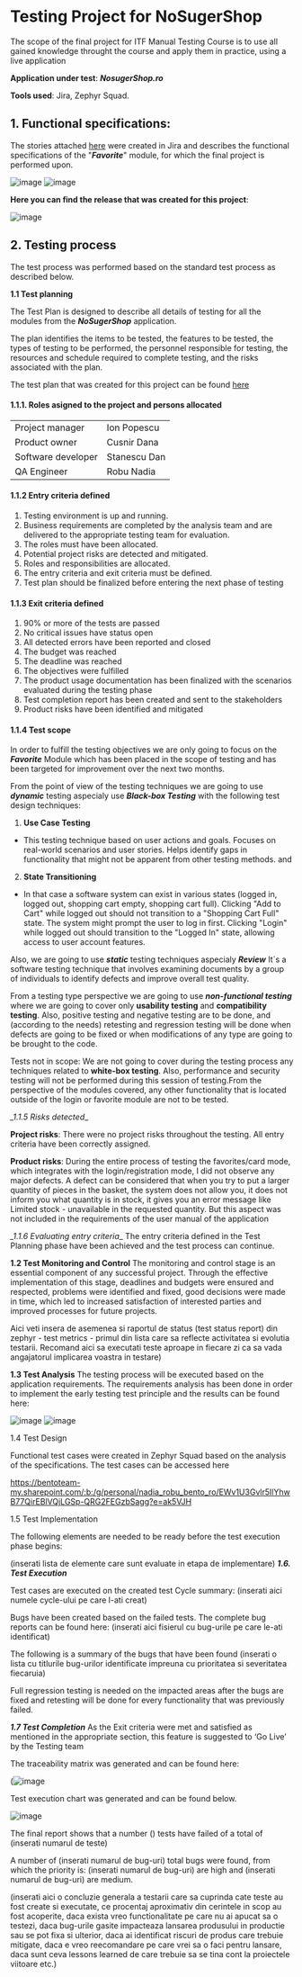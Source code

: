 # Testing Project for **NoSugerShop**

The scope of the final project for ITF Manual Testing Course is to use all gained knowledge throught the course and apply them in practice, using a live application

**Application under test**: ***NosugerShop.ro***

**Tools used**: Jira, Zephyr Squad.
## 1. Functional specifications:

The stories attached [here](https://github.com/Nadia22ST3/Testare_Manuala/blob/main/jira_story.docx) were created in Jira and describes the functional specifications of the "**_Favorite_**" module, for which the final project is performed upon.

![image](https://github.com/Nadia22ST3/Testare_Manuala/assets/172371046/c7347f6c-bd50-4571-95c4-5318e2892f4d)
![image](https://github.com/Nadia22ST3/Testare_Manuala/assets/172371046/7dab7167-57c9-41e8-954c-81f429f8b3b6)

**Here you can find the release that was created for this project**:

![image](https://github.com/Nadia22ST3/Testare_Manuala/assets/172371046/8dd1574f-b290-46bc-b0aa-b7e77c99eacc)

## 2. Testing process
The test process was performed based on the standard test process as described below.

**1.1 Test planning**

The Test Plan is designed to describe all details of testing for all the modules from the ***NoSugerShop*** application.

The plan identifies the items to be tested, the features to be tested, the types of testing to be performed, the personnel responsible for testing, the resources and schedule required to complete testing, and the risks associated with the plan. 

The test plan that was created for this project can be found [here](https://github.com/Nadia22ST3/Testare_Manuala/blob/main/Plan%20de%20Testare%20.docx) 

#### 1.1.1. Roles asigned to the project and persons allocated
<table>
<tr><td>Project manager </td><td>Ion Popescu</td> </tr>
<tr><td>Product owner</td><td>Cusnir Dana</td></tr>
<tr><td>Software developer</td><td>Stanescu Dan</td></tr>
<tr><td>QA Engineer</td><td>Robu Nadia</td></tr>
</table>

#### 1.1.2 Entry criteria defined

1. Testing environment is up and running.
2. Business requirements are completed by the analysis team and are delivered to the appropriate testing team for evaluation.
3. The roles must have been allocated.
4. Potential project risks are detected and mitigated.
5. Roles and responsibilities are allocated.
6. The entry criteria and exit criteria must be defined.
7. Test plan should be finalized before entering the next phase of testing
   
#### 1.1.3 Exit criteria defined

1. 90%  or more of the tests are passed
2. No critical issues have status open
3. All detected errors have been reported and closed
4. The budget was reached
5. The deadline was reached
6. The objectives were fulfilled
7. The product usage documentation has been finalized with the scenarios evaluated during the testing phase
8. Test completion report has been created and sent to the stakeholders
9. Product risks have been identified and mitigated

#### 1.1.4 Test scope

In order to fulfill the testing objectives we are only going to focus on the ***Favorite*** Module which has been placed in the scope of testing and has been targeted for improvement over the next two months.

From the point of view of the testing techniques we are going to use ***dynamic*** testing aspecialy use ***Black-box Testing*** with the following test design techniques:

1. **Use Case Testing**
- This testing technique based on user actions and goals. Focuses on real-world scenarios and user stories. Helps identify gaps in functionality that might not be apparent from other testing methods.
    and
2. **State Transitioning**
   
- In that case a software system can exist in various states (logged in, logged out, shopping cart empty, shopping cart full). Clicking "Add to Cart" while logged out should not transition to a "Shopping Cart Full" state. The system might prompt the user to log in first. Clicking "Login" while logged out should transition to the "Logged In" state, allowing access to user account features.

Also, we are going to use ***static*** testing techniques aspecialy ***Review***
It`s a software testing technique that involves examining documents by a group of individuals to identify defects and improve overall test quality.

From a testing type perspective we are going to use ***non-functional testing*** where we are going to cover only **usability testing** and **compatibility testing**. Also, positive testing and negative testing are to be done, and (according to the needs) retesting and regression testing will be done when defects are going to be fixed or when modifications of any type are going to be brought to the code.

Tests not in scope: We are not going to cover during the testing process any techniques related to **white-box testing**. Also, performance and security testing will not be performed during this session of testing.From the perspective of the modules covered, any other functionality that is located outside of the login or favorite module are not to be tested.

*_1.1.5 Risks detected*_

**Project risks**: There were no project risks throughout the testing. All entry criteria have been correctly assigned.

**Product risks**: During the entire process of testing the favorites/card mode, which integrates with the login/registration mode, I did not observe any major defects. A defect can be considered that when you try to put a larger quantity of pieces in the basket, the system does not allow you, it does not inform you what quantity is in stock, it gives you an error message like Limited stock - unavailable in the requested quantity. But this aspect was not included in the requirements of the user manual of the application

*_1.1.6 Evaluating entry criteria*_
The entry criteria defined in the Test Planning phase have been achieved and the test process can continue.

**1.2 Test Monitoring and Control**
The monitoring and control stage is an essential component of any successful project. Through the effective implementation of this stage, deadlines and budgets were ensured and respected, problems were identified and fixed, good decisions were made in time, which led to increased satisfaction of interested parties and improved processes for future projects.

Aici veti insera de asemenea si raportul de status (test status report) din zephyr - test metrics - primul din lista care sa reflecte activitatea si evolutia testarii. Recomand aici sa executati teste aproape in fiecare zi ca sa vada angajatorul implicarea voastra in testare)

 
**1.3 Test Analysis**
The testing process will be executed based on the application requirements.
The requirements analysis has been done in order to implement the early testing test principle and the results can be found here:

![image](https://github.com/Nadia22ST3/Testare_Manuala/assets/172371046/3b641302-4c64-4232-a6fd-2499d692e5e7)
![image](https://github.com/Nadia22ST3/Testare_Manuala/assets/172371046/36ab2b9f-2d1b-48b0-8651-9cbddf8eb8ed)

1.4 Test Design

Functional test cases were created in Zephyr Squad based on the analysis of the specifications. The test cases can be accessed here  

https://bentoteam-my.sharepoint.com/:b:/g/personal/nadia_robu_bento_ro/EWv1U3Gvlr5IlYhwB77QirEBlVQjLGSp-QRG2FEGzbSagg?e=ak5VJH

1.5 Test Implementation

The following elements are needed to be ready before the test execution phase begins:

(inserati lista de elemente care sunt evaluate in etapa de implementare)
***1.6. Test Execution***

Test cases are executed on the created test Cycle summary: (inserati aici numele cycle-ului pe care l-ati creat)

Bugs have been created based on the failed tests. The complete bug reports can be found here: (inserati aici fisierul cu bug-urile pe care le-ati identificat)

The following is a summary of the bugs that have been found (inserati o lista cu titlurile bug-urilor identificate impreuna cu prioritatea si severitatea fiecaruia)

Full regression testing is needed on the impacted areas after the bugs are fixed and retesting will be done for every functionality that was previously failed.

***1.7 Test Completion***
As the Exit criteria were met and satisfied as mentioned in the appropriate section, this feature is suggested to ‘Go Live’ by the Testing team

The traceability matrix was generated and can be found here: 

(![image](https://github.com/Nadia22ST3/Testare_Manuala/assets/172371046/d6dcf7c3-7c92-4c4f-b3d7-016bce77e41c)

Test execution chart was generated and can be found below.

![image](https://github.com/Nadia22ST3/Testare_Manuala/assets/172371046/10249d30-7071-4dfb-897e-f022be1663ed)


The final report shows that a number () tests have failed of a total of (inserati numarul de teste)

A number of (inserati numarul de bug-uri) total bugs were found, from which the priority is: (inserati numarul de bug-uri) are high and (inserati numarul de bug-uri) are medium.

(inserati aici o concluzie generala a testarii care sa cuprinda cate teste au fost create si executate, ce procentaj aproximativ din cerintele in scop au fost acoperite, daca exista vreo functionalitate pe care nu ai apucat sa o testezi, daca bug-urile gasite impacteaza lansarea produsului in productie sau se pot fixa si ulterior, daca ai identificat riscuri de produs care trebuie mitigate, daca e vreo reecomandare pe care vrei sa o faci pentru lansare, daca sunt ceva lessons learned de care trebuie sa se tina cont la proiectele viitoare etc.)
